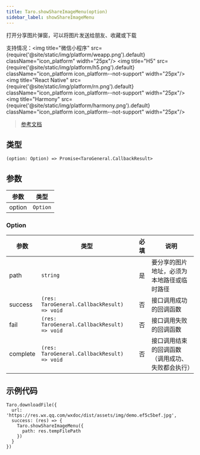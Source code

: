 ```yaml
---
title: Taro.showShareImageMenu(option)
sidebar_label: showShareImageMenu
---
```


打开分享图片弹窗，可以将图片发送给朋友、收藏或下载

支持情况：<img title="微信小程序" src={require('@site/static/img/platform/weapp.png').default} className="icon_platform" width="25px"/> <img title="H5" src={require('@site/static/img/platform/h5.png').default} className="icon_platform icon_platform--not-support" width="25px"/> <img title="React Native" src={require('@site/static/img/platform/rn.png').default} className="icon_platform icon_platform--not-support" width="25px"/> <img title="Harmony" src={require('@site/static/img/platform/harmony.png').default} className="icon_platform icon_platform--not-support" width="25px"/>

> [参考文档](https://developers.weixin.qq.com/miniprogram/dev/api/share/wx.showShareImageMenu.html)

## 类型

```tsx
(option: Option) => Promise<TaroGeneral.CallbackResult>
```

## 参数

| 参数 | 类型 |
| --- | --- |
| option | `Option` |

### Option

| 参数 | 类型 | 必填 | 说明 |
| --- | --- | :---: | --- |
| path | `string` | 是 | 要分享的图片地址，必须为本地路径或临时路径 |
| success | `(res: TaroGeneral.CallbackResult) => void` | 否 | 接口调用成功的回调函数 |
| fail | `(res: TaroGeneral.CallbackResult) => void` | 否 | 接口调用失败的回调函数 |
| complete | `(res: TaroGeneral.CallbackResult) => void` | 否 | 接口调用结束的回调函数（调用成功、失败都会执行） |

## 示例代码

```tsx
Taro.downloadFile({
  url: 'https://res.wx.qq.com/wxdoc/dist/assets/img/demo.ef5c5bef.jpg',
  success: (res) => {
    Taro.showShareImageMenu({
      path: res.tempFilePath
    })
  }
})
```
